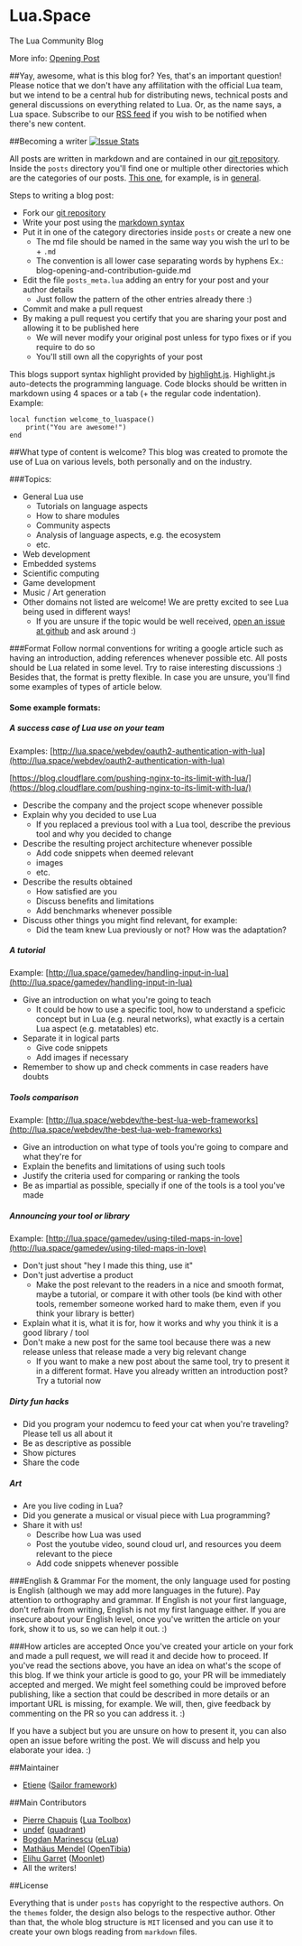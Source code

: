 # Lua.Space
The Lua Community Blog 

More info:  [Opening Post](http://lua.space/general/blog-opening-and-contribution-guide)

##Yay, awesome, what is this blog for?
Yes, that's an important question! Please notice that we don't have any affilitation with the official Lua team, but we intend to be a central hub for distributing news, technical posts and general discussions on everything related to Lua. Or, as the name says, a Lua space. Subscribe to our [RSS feed](http://feeds.feedburner.com/Luaspace) if you wish to be notified when there's new content.

##Becoming a writer
[![Issue Stats](http://issuestats.com/github/Etiene/lua.space/badge/pr)](http://issuestats.com/github/Etiene/lua.space)

All posts are written in markdown and are contained in our [git repository](https://github.com/Etiene/lua.space). Inside the `posts` directory you'll find one or multiple other directories which are the categories of our posts. [This one](http://lua.space/general/blog-opening-and-contribution-guide), for example, is in [general](https://github.com/Etiene/lua.space/tree/master/posts/general).  

Steps to writing a blog post:

* Fork our [git repository](https://github.com/Etiene/lua.space)
* Write your post using the [markdown syntax](https://help.github.com/articles/markdown-basics/)
* Put it in one of the category directories inside `posts` or create a new one
   *  The md file should be named in the same way you wish the url to be + `.md`
   *  The convention is all lower case separating words by hyphens Ex.: blog-opening-and-contribution-guide.md
* Edit the file `posts_meta.lua` adding an entry for your post and your author details
   *  Just follow the pattern of the other entries already there :)
* Commit and make a pull request
* By making a pull request you certify that you are sharing your post and allowing it to be published here
   *  We will never modify your original post unless for typo fixes or if you require to do so 
   *  You'll still own all the copyrights of your post

This blogs support syntax highlight provided by [highlight.js](http://highlightjs.org). Highlight.js auto-detects the programming language. Code blocks should be written in markdown using 4 spaces or a tab (+ the regular code indentation). Example:

	local function welcome_to_luaspace()
		print("You are awesome!")
	end

##What type of content is welcome?
This blog was created to promote the use of Lua on various levels, both personally and on the industry.

###Topics:
* General Lua use
	* Tutorials on language aspects
	* How to share modules
	* Community aspects
	* Analysis of language aspects, e.g. the ecosystem
	* etc.
* Web development
* Embedded systems
* Scientific computing
* Game development
* Music / Art generation
* Other domains not listed are welcome! We are pretty excited to see Lua being used in different ways!
	* If you are unsure if the topic would be well received, [open an issue at github](https://github.com/Etiene/lua.space/issues) and ask around :) 

###Format
 Follow normal conventions for writing a google article such as having an introduction, adding references whenever possible etc. All posts should be Lua related in some level. Try to raise interesting discussions :) Besides that, the format is pretty flexible. In case you are unsure, you'll find some examples of types of article below. 
 
#### Some example formats: 
##### A success case of Lua use on your team
Examples: [http://lua.space/webdev/oauth2-authentication-with-lua](http://lua.space/webdev/oauth2-authentication-with-lua)

[https://blog.cloudflare.com/pushing-nginx-to-its-limit-with-lua/](https://blog.cloudflare.com/pushing-nginx-to-its-limit-with-lua/)

* Describe the company and the project scope whenever possible
* Explain why you decided to use Lua
	* If you replaced a previous tool with a Lua tool, describe the previous tool and why you decided to change
* Describe the resulting project architecture whenever possible 
	* Add code snippets when deemed relevant
	* images
	* etc.
* Describe the results obtained
	* How satisfied are you
	* Discuss benefits and limitations
	* Add benchmarks whenever possible
* Discuss other things you might find relevant, for example:
	* Did the team knew Lua previously or not? How was the adaptation?

##### A tutorial
Example: [http://lua.space/gamedev/handling-input-in-lua](http://lua.space/gamedev/handling-input-in-lua)

* Give an introduction on what you're going to teach
	* It could be how to use a specific tool, how to understand a speficic concept but in Lua (e.g. neural networks), what exactly is a certain Lua aspect (e.g. metatables) etc. 
* Separate it in logical parts
	* Give code snippets
	* Add images if necessary
* Remember to show up and check comments in case readers have doubts

##### Tools comparison 
Example: [http://lua.space/webdev/the-best-lua-web-frameworks](http://lua.space/webdev/the-best-lua-web-frameworks)

* Give an introduction on what type of tools you're going to compare and what they're for
* Explain the benefits and limitations of using such tools
* Justify the criteria used for comparing or ranking the tools
* Be as impartial as possible, specially if one of the tools is a tool you've made

##### Announcing your tool or library
Example: [http://lua.space/gamedev/using-tiled-maps-in-love](http://lua.space/gamedev/using-tiled-maps-in-love)

* Don't just shout "hey I made this thing, use it"
* Don't just advertise a product 
	* Make the post relevant to the readers in a nice and smooth format, maybe a tutorial, or compare it with other tools (be kind with other tools, remember someone worked hard to make them, even if you think your library is better)
* Explain what it is, what it is for, how it works and why you think it is a good library / tool
* Don't make a new post for the same tool because there was a new release unless that release made a very big relevant change
	* If you want to make a new post about the same tool, try to present it in a different format. Have you already written an introduction post? Try a tutorial now 

##### Dirty fun hacks

* Did you program your nodemcu to feed your cat when you're traveling? Please tell us all about it
* Be as descriptive as possible
* Show pictures
* Share the code

##### Art

* Are you live coding in Lua?
* Did you generate a musical or visual piece with Lua programming?
* Share it with us!
	* Describe how Lua was used
	* Post the youtube video, sound cloud url, and resources you deem relevant to the piece
	* Add code snippets whenever possible

###English & Grammar
For the moment, the only language used for posting is English (although we may add more languages in the future). Pay attention to orthography and grammar. If English is not your first language, don't refrain from writing, English is not my first language either. If you are insecure about your English level, once you've written the article on your fork, show it to us, so we can help it out. :)

###How articles are accepted
Once you've created your article on your fork and made a pull request, we will read it and decide how to proceed. If you've read the sections above, you have an idea on what's the scope of this blog. If we think your article is good to go, your PR will be immediately accepted and merged. We might feel something could be improved before publishing, like a section that could be described in more details or an important URL is missing, for example. We will, then, give feedback by commenting on the PR so you can address it. :)

If you have a subject but you are unsure on how to present it, you can also open an issue before writing the post. We will discuss and help you elaborate your idea. :) 


##Maintainer
 * [Etiene](http://twitter.com/etiene_d) ([Sailor framework](http://sailorproject.org))

##Main Contributors
* [Pierre Chapuis](https://twitter.com/pchapuis) ([Lua Toolbox](https://lua-toolbox.com/))
* [undef](https://twitter.com/undefdev) ([quadrant](http://quadrantgame.com/))
* [Bogdan Marinescu](https://twitter.com/bogdanm78) ([eLua](http://eluaproject.net))
* [Mathäus Mendel](https://twitter.com/mathausmendel) ([OpenTibia](https://github.com/opentibia/ )) 
* [Elihu Garret](https://twitter.com/Mr_Auk) ([Moonlet](https://github.com/elihugarret/Moonlet))
* All the writers!

##License

Everything that is under `posts` has copyright to the respective authors. On the `themes` folder, the design also belogs to the respective author. Other than that, the whole blog structure is `MIT` licensed and you can use it to create your own blogs reading from `markdown` files.
